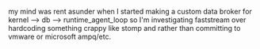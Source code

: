 my mind was rent asunder when I started making a custom data broker for kernel --> db --> runtime_agent_loop so I'm investigating faststream over hardcoding something crappy like stomp and rather than committing to vmware or microsoft ampq/etc.
